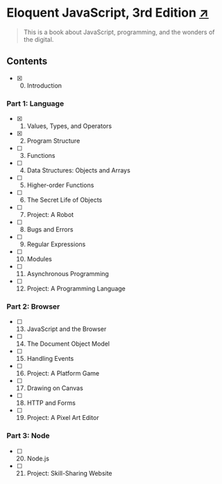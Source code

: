 # Eloquent JavaScript, 3rd Edition [↗][book]

> This is a book about JavaScript, programming, and the wonders of the digital. 

## Contents 

- [x] 0. Introduction

### Part 1: Language

- [x] 1. Values, Types, and Operators
- [x] 2. Program Structure
- [ ] 3. Functions
- [ ] 4. Data Structures: Objects and Arrays
- [ ] 5. Higher-order Functions
- [ ] 6. The Secret Life of Objects
- [ ] 7. Project: A Robot
- [ ] 8. Bugs and Errors
- [ ] 9. Regular Expressions
- [ ] 10. Modules
- [ ] 11. Asynchronous Programming
- [ ] 12. Project: A Programming Language

### Part 2: Browser

- [ ] 13. JavaScript and the Browser
- [ ] 14. The Document Object Model
- [ ] 15. Handling Events
- [ ] 16. Project: A Platform Game
- [ ] 17. Drawing on Canvas
- [ ] 18. HTTP and Forms
- [ ] 19. Project: A Pixel Art Editor

### Part 3: Node

- [ ] 20. Node.js
- [ ] 21. Project: Skill-Sharing Website

  [book]: https://eloquentjavascript.net/
